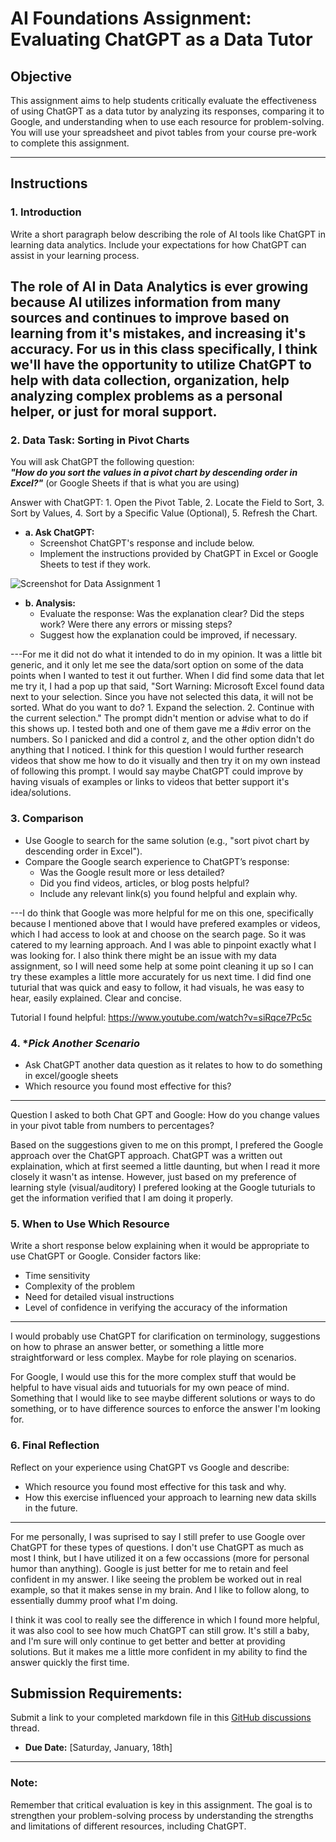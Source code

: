 # **AI Foundations Assignment: Evaluating ChatGPT as a Data Tutor**

## **Objective**  
This assignment aims to help students critically evaluate the effectiveness of using ChatGPT as a data tutor by analyzing its responses, comparing it to Google, and understanding when to use each resource for problem-solving. You will use your spreadsheet and pivot tables from your course pre-work to complete this assignment.  

---

## **Instructions**

### 1. **Introduction**  
Write a short paragraph below describing the role of AI tools like ChatGPT in learning data analytics. Include your expectations for how ChatGPT can assist in your learning process.

The role of AI in Data Analytics is ever growing because AI utilizes information from many sources and continues to improve based on learning from it's mistakes, and increasing it's accuracy. For us in this class specifically, I think we'll have the opportunity to utilize ChatGPT to help with data collection, organization, help analyzing complex problems as a personal helper, or just for moral support. 
---

### 2. **Data Task: Sorting in Pivot Charts**  

You will ask ChatGPT the following question:  
**_"How do you sort the values in a pivot chart by descending order in Excel?"_** (or Google Sheets if that is what you are using) 

Answer with ChatGPT: 1. Open the Pivot Table, 2. Locate the Field to Sort, 3. Sort by Values, 4. Sort by a Specific Value (Optional), 5. Refresh the Chart.

- **a. Ask ChatGPT:**  
  - Screenshot ChatGPT's response and include below. 
  - Implement the instructions provided by ChatGPT in Excel or Google Sheets to test if they work.
    
![Screenshot for Data Assignment 1](https://github.com/user-attachments/assets/3d6f7fc0-8e78-4078-9665-7b2b186c0eac)

- **b. Analysis:**  
  - Evaluate the response: Was the explanation clear? Did the steps work? Were there any errors or missing steps?  
  - Suggest how the explanation could be improved, if necessary.

---For me it did not do what it intended to do in my opinion. It was a little bit generic, and it only let me see the data/sort option on some of the data points when I wanted to test it out further. When I did find some data that let me try it, I had a pop up that said, "Sort Warning: Microsoft Excel found data next to your selection. Since you have not selected this data, it will not be sorted. What do you want to do? 1. Expand the selection. 2. Continue with the current selection." The prompt didn't mention or advise what to do if this shows up. I tested both and one of them gave me a #div error on the numbers. So I panicked and did a control z, and the other option didn't do anything that I noticed. I think for this question I would further research videos that show me how to do it visually and then try it on my own instead of following this prompt. I would say maybe ChatGPT could improve by having visuals of examples or links to videos that better support it's idea/solutions. 

### 3. **Comparison**  
- Use Google to search for the same solution (e.g., "sort pivot chart by descending order in Excel").  
- Compare the Google search experience to ChatGPT’s response:  
  - Was the Google result more or less detailed?  
  - Did you find videos, articles, or blog posts helpful?  
  - Include any relevant link(s) you found helpful and explain why.

---I do think that Google was more helpful for me on this one, specifically because I mentioned above that I would have prefered examples or videos, which I had access to look at and choose on the search page. So it was catered to my learning approach. And I was able to pinpoint exactly what I was looking for. I also think there might be an issue with my data assignment, so I will need some help at some point cleaning it up so I can try these examples a little more accurately for us next time. I did find one tuturial that was quick and easy to follow, it had visuals, he was easy to hear, easily explained. Clear and concise. 

Tutorial I found helpful: https://www.youtube.com/watch?v=siRqce7Pc5c

### 4. **Pick Another Scenario*  
- Ask ChatGPT another data question as it relates to how to do something in excel/google sheets 
- Which resource you found most effective for this? 
---
Question I asked to both Chat GPT and Google: How do you change values in your pivot table from numbers to percentages?

Based on the suggestions given to me on this prompt, I prefered the Google approach over the ChatGPT approach. ChatGPT was a written out explaination, which at first seemed a little daunting, but when I read it more closely it wasn't as intense. However, just based on my preference of learning style (visual/auditory) I prefered looking at the Google tuturials to get the information verified that I am doing it properly. 


### 5. **When to Use Which Resource**  
Write a short response below explaining when it would be appropriate to use ChatGPT or Google. Consider factors like:  
- Time sensitivity  
- Complexity of the problem  
- Need for detailed visual instructions  
- Level of confidence in verifying the accuracy of the information  

---
I would probably use ChatGPT for clarification on terminology, suggestions on how to phrase an answer better, or something a little more straightforward or less complex. Maybe for role playing on scenarios.

For Google, I would use this for the more complex stuff that would be helpful to have visual aids and tutuorials for my own peace of mind. Something that I would like to see maybe different solutions or ways to do something, or to have difference sources to enforce the answer I'm looking for. 

### 6. **Final Reflection**  
Reflect on your experience using ChatGPT vs Google and describe:  
- Which resource you found most effective for this task and why.  
- How this exercise influenced your approach to learning new data skills in the future.  

---
For me personally, I was suprised to say I still prefer to use Google over ChatGPT for these types of questions. I don't use ChatGPT as much as most I think, but I have utilized it on a few occassions (more for personal humor than anything). Google is just better for me to retain and feel confident in my answer. I like seeing the problem be worked out in real example, so that it makes sense in my brain. And I like to follow along, to essentially dummy proof what I'm doing. 

I think it was cool to really see the difference in which I found more helpful, it was also cool to see how much ChatGPT can still grow. It's still a baby, and I'm sure will only continue to get better and better at providing solutions. But it makes me a little more confident in my ability to find the answer quickly the first time. 


## **Submission Requirements:**  
Submit a link to your completed markdown file in this [GitHub discussions](https://github.com/Tech-Moms/data-analytics-winter-2025/discussions/4) thread.  
- **Due Date:** [Saturday, January, 18th]  

---

### **Note:**  
Remember that critical evaluation is key in this assignment. The goal is to strengthen your problem-solving process by understanding the strengths and limitations of different resources, including ChatGPT.
